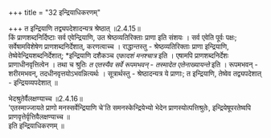 +++
title = "32 इन्द्रियाधिकरणम्"

+++
त इन्द्रियाणि तद्व्यपदेशादन्यत्र श्रेष्ठात् ॥2.4.15॥  
किं प्राणशब्दनिर्दिष्टाः सर्व एवेन्द्रियाणि, उत श्रेष्ठव्यतिरिक्ताः प्राणा इति संशयः । सर्व एवेति पूर्वः पक्षः; सर्वेषामविशेषेण प्राणशब्दनिर्देशात्, करणत्वाच्च । राद्धान्तस्तु - श्रेष्ठव्यतिरिक्ताः प्राणा इन्द्रियाणि, तेष्वेवेन्द्रियशब्दनिर्देशात्; *इन्द्रियाणि दशैकञ्च *एकादशं मनश्चात्र* इति । एषामपि प्राणशब्दनिर्देशः प्राणाधीनवृत्तित्वेन । तथा च श्रुतिः *त एतस्यैव सर्वे रूपमभवन् - तस्मादेत एतेनाख्यायन्ते* इति । रूपमभवन् - शरीरमभवन्, तदधीनवृत्तयोऽभवन्नित्यर्थः । सूत्रार्थस्तु - श्रेष्ठादन्यत्र ये प्राणाः; त इन्द्रियाणि, तेष्वेव तद्व्यपदेशात् - इन्द्रियव्यपदेशात् ॥

भेदश्रुतेर्वैलक्षण्याच्च ॥2.4.16॥  
'एतस्माज्जायते प्राणो मनस्सर्वेन्द्रियाणि चे'ति समनस्केन्द्रियेभ्यो भेदेन प्राणस्योत्पत्तिश्रुतेः, इन्द्रियेषूपरतेष्वपि प्राणवृत्तेर्वृत्तिवैलक्षण्याच्च ॥   
इति इन्द्रियाधिकरणम् ॥